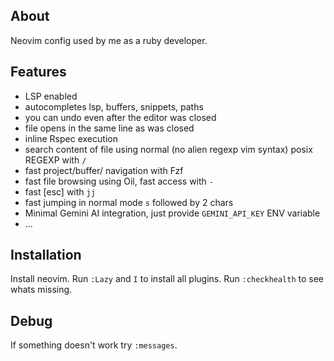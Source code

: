 About
------------
Neovim config used by me as a ruby developer.

Features
------------

  - LSP enabled
  - autocompletes lsp, buffers, snippets, paths
  - you can undo even after the editor was closed
  - file opens in the same line as was closed
  - inline Rspec execution
  - search content of file using normal (no alien regexp vim syntax) posix REGEXP with `/`
  - fast project/buffer/ navigation with Fzf
  - fast file browsing using Oil, fast access with `-`
  - fast [esc] with `jj`
  - fast jumping in normal mode `s` followed by 2 chars
  - Minimal Gemini AI integration, just provide `GEMINI_API_KEY` ENV variable
  - ...

Installation
------------

Install neovim.
Run `:Lazy` and `I` to install all plugins.
Run `:checkhealth` to see whats missing.

Debug
------------
If something doesn't work try `:messages`.
